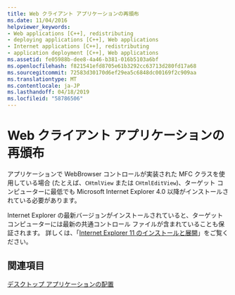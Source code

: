 ```yaml
---
title: Web クライアント アプリケーションの再頒布
ms.date: 11/04/2016
helpviewer_keywords:
- Web applications [C++], redistributing
- deploying applications [C++], Web applications
- Internet applications [C++], redistributing
- application deployment [C++], Web applications
ms.assetid: fe05988b-dee8-4a46-b381-016b5103a6bf
ms.openlocfilehash: f821541efd8705e61b3292cc63713d280fd17a68
ms.sourcegitcommit: 72583d30170d6ef29ea5c6848dc00169f2c909aa
ms.translationtype: MT
ms.contentlocale: ja-JP
ms.lasthandoff: 04/18/2019
ms.locfileid: "58786506"
---
```

# <a name="redistributing-web-client-applications"></a>Web クライアント アプリケーションの再頒布

アプリケーションで WebBrowser コントロールが実装された MFC クラスを使用している場合 (たとえば、`CHtmlView` または `CHtmlEditView`)、ターゲット コンピューターに最低でも Microsoft Internet Explorer 4.0 以降がインストールされている必要があります。

Internet Explorer の最新バージョンがインストールされていると、ターゲット コンピューターには最新の共通コントロール ファイルが含まれていることも保証されます。 詳しくは、「[Internet Explorer 11 のインストールと展開](/internet-explorer/ie11-deploy-guide/install-and-deploy-ie11)」をご覧ください。

## <a name="see-also"></a>関連項目

[デスクトップ アプリケーションの配置](deploying-native-desktop-applications-visual-cpp.md)
